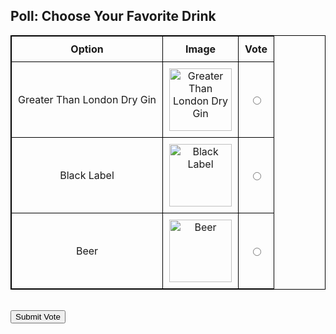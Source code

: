 <!DOCTYPE html>
<html>
<head>
    <title>Harish Daaru Pole_Venue Prabals House</title>
    <style>
        table {
            width: 100%;
            border-collapse: collapse;
        }
        table, th, td {
            border: 1px solid black;
        }
        th, td {
            padding: 10px;
            text-align: center;
        }
        img {
            width: 100px;
            height: auto;
        }
    </style>
</head>
<body>

<h2>Poll: Choose Your Favorite Drink</h2>

<table>
    <tr>
        <th>Option</th>
        <th>Image</th>
        <th>Vote</th>
    </tr>
    <tr>
        <td>Greater Than London Dry Gin</td>
        <td><img src="https://via.placeholder.com/100" alt="Greater Than London Dry Gin"></td>
        <td><input type="radio" name="drink" value="gin"></td>
    </tr>
    <tr>
        <td>Black Label</td>
        <td><img src="https://via.placeholder.com/100" alt="Black Label"></td>
        <td><input type="radio" name="drink" value="black_label"></td>
    </tr>
    <tr>
        <td>Beer</td>
        <td><img src="https://via.placeholder.com/100" alt="Beer"></td>
        <td><input type="radio" name="drink" value="beer"></td>
    </tr>
</table>

<br>
<button type="submit">Submit Vote</button>

</body>
</html>
